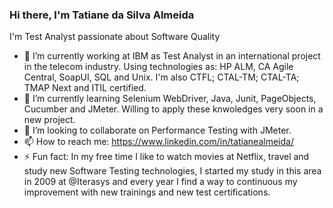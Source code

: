### Hi there, I'm Tatiane da Silva Almeida

I'm Test Analyst passionate about Software Quality

- 🔭 I’m currently working at IBM as Test Analyst in an international project in the telecom industry. Using technologies as: HP ALM, CA Agile Central, SoapUI, SQL and Unix. I'm also CTFL; CTAL-TM; CTAL-TA; TMAP Next and ITIL certified.
- 🌱 I’m currently learning Selenium WebDriver, Java, Junit, PageObjects, Cucumber and JMeter. Willing to apply these knwoledges very soon in a new project.
- 👯 I’m looking to collaborate on Performance Testing with JMeter.
- 📫 How to reach me: https://www.linkedin.com/in/tatianealmeida/
- ⚡ Fun fact: In my free time I like to watch movies at Netflix, travel and study new Software Testing technologies, I started my study in this area in 2009 at @Iterasys and every year I find a way to continuous my improvement with new trainings and new test certifications.

